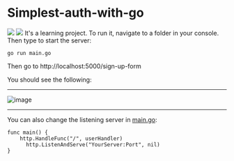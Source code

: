 # Simplest-auth-with-go
<img src="https://img.shields.io/github/watchers/DanilKl4/Simplest-auth-with-go?style=social"/>
<img src="https://img.shields.io/github/stars/DanilKl4/Simplest-auth-with-go?style=social"/>
It's a learning project. To run it, navigate to a folder in your console. 
Then type to start the server:

`go run main.go`

Then go to http://localhost:5000/sign-up-form

You should see the following:
***
![image](https://user-images.githubusercontent.com/72443284/158067597-26f597e2-206e-464e-9d08-cb4d3552c4fe.png)
***
You can also change the listening server in [main.go](./main.go):


```
func main() {
    http.HandleFunc("/", userHandler)
	  http.ListenAndServe("YourServer:Port", nil)
}
```
